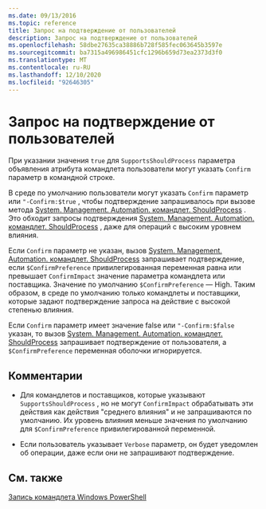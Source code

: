 ```yaml
---
ms.date: 09/13/2016
ms.topic: reference
title: Запрос на подтверждение от пользователей
description: Запрос на подтверждение от пользователей
ms.openlocfilehash: 58dbe27635ca38886b728f585fec063645b3597e
ms.sourcegitcommit: ba7315a496986451cfc1296b659d73ea2373d3f0
ms.translationtype: MT
ms.contentlocale: ru-RU
ms.lasthandoff: 12/10/2020
ms.locfileid: "92646305"
---
```

# <a name="users-requesting-confirmation"></a>Запрос на подтверждение от пользователей

При указании значения `true` для `SupportsShouldProcess` параметра объявления атрибута командлета пользователи могут указать `Confirm` параметр в командной строке.

В среде по умолчанию пользователи могут указать `Confirm` параметр или `"-Confirm:$true` , чтобы подтверждение запрашивалось при вызове метода [System. Management. Automation. командлет. ShouldProcess](/dotnet/api/System.Management.Automation.Cmdlet.ShouldProcess) . Это обходит запросы подтверждения [System. Management. Automation. командлет. ShouldProcess](/dotnet/api/System.Management.Automation.Cmdlet.ShouldProcess) , даже для операций с высоким уровнем влияния.

Если `Confirm` параметр не указан, вызов [System. Management. Automation. командлет. ShouldProcess](/dotnet/api/System.Management.Automation.Cmdlet.ShouldProcess) запрашивает подтверждение, если `$ConfirmPreference` привилегированная переменная равна или превышает `ConfirmImpact` значение параметра командлета или поставщика. Значение по умолчанию `$ConfirmPreference` — High. Таким образом, в среде по умолчанию только командлеты и поставщики, которые задают подтверждение запроса на действие с высокой степенью влияния.

Если `Confirm` параметр имеет значение false или `"-Confirm:$false` указан, то вызов [System. Management. Automation. командлет. ShouldProcess](/dotnet/api/System.Management.Automation.Cmdlet.ShouldProcess) запрашивает подтверждение от пользователя, а `$ConfirmPreference` переменная оболочки игнорируется.

## <a name="remarks"></a>Комментарии

- Для командлетов и поставщиков, которые указывают `SupportsShouldProcess` , но не могут `ConfirmImpact` обрабатывать эти действия как действия "среднего влияния" и не запрашиваются по умолчанию. Их уровень влияния меньше значения по умолчанию для `$ConfirmPreference` привилегированной переменной.

- Если пользователь указывает `Verbose` параметр, он будет уведомлен об операции, даже если они не запрашивают подтверждение.

## <a name="see-also"></a>См. также

[Запись командлета Windows PowerShell](./writing-a-windows-powershell-cmdlet.md)
